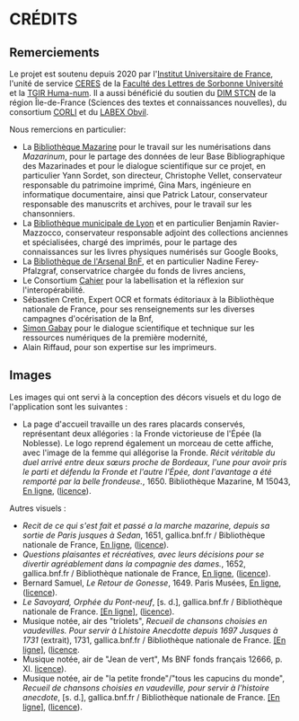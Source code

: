 # CRÉDITS

## Remerciements

Le projet est soutenu depuis 2020 par l'[Institut Universitaire de France](https://www.iufrance.fr/), l'unité de service [CERES](http://ceres-sorbonne-universite.fr/) de la [Faculté des Lettres de Sorbonne Université](https://lettres.sorbonne-universite.fr/) et la [TGIR Huma-num](https://www.huma-num.fr/).
Il a aussi bénéficié du soutien du [DIM STCN](https://www.dim-humanites-numeriques.fr/) de la région Île-de-France (Sciences des textes et connaissances nouvelles), du consortium [CORLI](https://corli.huma-num.fr/) et du [LABEX Obvil](https://obvil.sorbonne-universite.fr/).

Nous remercions en particulier:
- La [Bibliothèque Mazarine](https://www.bibliotheque-mazarine.fr/) pour le travail sur les numérisations dans *Mazarinum*, pour le partage des données de leur Base Bibliographique des Mazarinades et pour le dialogue scientifique sur ce projet, en particulier Yann Sordet, son directeur, Christophe Vellet, conservateur responsable du patrimoine imprimé, Gina Mars, ingénieure en informatique documentaire, ainsi que Patrick Latour, conservateur responsable des manuscrits et archives, pour le travail sur les chansonniers.
- La [Bibliothèque municipale de Lyon](https://www.bm-lyon.fr/) et en particulier Benjamin Ravier-Mazzocco, conservateur responsable adjoint des collections anciennes et spécialisées, chargé des imprimés, pour le partage des connaissances sur les livres physiques numérisés sur Google Books,
- La [Bibliothèque de l'Arsenal BnF](https:/www.bnf.fr/fr/arsenal/), et en particulier Nadine Ferey-Pfalzgraf, conservatrice chargée du fonds de livres anciens,
- Le Consortium [Cahier](https://cahier.hypotheses.org/) pour la labellisation et la réflexion sur l'interopérabilité.
- Sébastien Cretin, Expert OCR et formats éditoriaux à la Bibliothèque nationale de France, pour ses renseignements sur les diverses campagnes d'océrisation de la Bnf,
- [Simon Gabay](https://cv.archives-ouvertes.fr/simon-gabay) pour le dialogue scientifique et technique sur les ressources numériques de la première modernité,
- Alain Riffaud, pour son expertise sur les imprimeurs.

## Images

Les images qui ont servi à la conception des décors visuels et du logo de l'application sont les suivantes :


- La page d'accueil travaille un des rares placards conservés, représentant deux allégories : la Fronde victorieuse de l'Épée (la Noblesse). Le logo reprend également un morceau de cette affiche, avec l'image de la femme qui allégorise la Fronde. *Récit véritable du duel arrivé entre deux sœurs proche de Bordeaux, l'une pour avoir pris le parti et défendu la Fronde et l'autre l'Épée, dont l'avantage a été remporté par la belle frondeuse.*, 1650. Bibliothèque Mazarine, M 15043, [En ligne](https://mazarinum.bibliotheque-mazarine.fr/records/item/3595-recit-veritable-du-duel-arrive-entre-deux-soeurs-proche-de-bordeaux-l-une-pour-avoir-pris-le-party-deffendu-la-fronde-l-autre-l-espee-dont-l-avantage-a-este-remporte-par-la-belle-frondeuse), ([licence](https://creativecommons.org/licenses/by-nc-nd/3.0/fr/)).

Autres visuels :
- *Recit de ce qui s'est fait et passé a la marche mazarine, depuis sa sortie de Paris jusques à Sedan*, 1651, gallica.bnf.fr / Bibliothèque nationale de France, [En ligne](https://gallica.bnf.fr/ark:/12148/btv1b8404257s), ([licence](https://gallica.bnf.fr/edit/und/conditions-dutilisation-des-contenus-de-gallica)).
- *Questions plaisantes et récréatives, avec leurs décisions pour se divertir agréablement dans la compagnie des dames.*, 1652, gallica.bnf.fr / Bibliothèque nationale de France, [En ligne](https://gallica.bnf.fr/ark:/12148/bpt6k1332884/f15.item.zoom), ([licence](https://gallica.bnf.fr/edit/und/conditions-dutilisation-des-contenus-de-gallica)).
- Bernard Samuel, *Le Retour de Gonesse*, 1649. Paris Musées, [En ligne](https://www.parismuseescollections.paris.fr/fr/musee-carnavalet/oeuvres/le-retour-de-gonesse), ([licence](https://creativecommons.org/publicdomain/zero/1.0/)).
- *Le Savoyard, Orphée du Pont-neuf*, [s. d.], gallica.bnf.fr / Bibliothèque nationale de France. [[En ligne]](https://gallica.bnf.fr/ark:/12148/btv1b84340768.item), ([licence](https://gallica.bnf.fr/edit/und/conditions-dutilisation-des-contenus-de-gallica)).
- Musique notée, air des "triolets", *Recueil de chansons choisies en vaudevilles. Pour servir à Lhistoire Anecdotte depuis 1697 Jusques à 1731* (extrait), 1731, gallica.bnf.fr / Bibliothèque nationale de France. [[En ligne]](https://gallica.bnf.fr/ark:/12148/btv1b10542312d/f52.item.r=vma%20ms%207), ([licence](https://gallica.bnf.fr/edit/und/conditions-dutilisation-des-contenus-de-gallica).
- Musique notée, air de "Jean de vert", Ms BNF fonds français 12666, p. XI. [licence](https://www.bnf.fr/fr/conditions-de-reutilisations-des-donnees-de-la-bnf)).
- Musique notée, air de "la petite fronde"/"tous les capucins du monde", *Recueil de chansons choisies en vaudeville, pour servir à l'histoire anecdote*, [s. d.], gallica.bnf.fr / Bibliothèque nationale de France. [[En ligne]](https://gallica.bnf.fr/ark:/12148/btv1b10557275w/f9.item.r=chansons%20pour%20servir%20%C3%A0%20l'histoire%20anecdotte), ([licence](https://gallica.bnf.fr/edit/und/conditions-dutilisation-des-contenus-de-gallica)).


